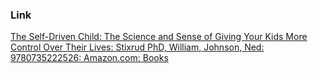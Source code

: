 ### Link
[The Self-Driven Child: The Science and Sense of Giving Your Kids More Control Over Their Lives: Stixrud PhD, William, Johnson, Ned: 9780735222526: Amazon.com: Books](https://www.amazon.com/Self-Driven-Child-Science-Giving-Control/dp/0735222525/ref=sr_1_1?crid=S26CHPF3VX03&dib=eyJ2IjoiMSJ9._89E_lJKmJjRe7u15b13qecPyYGgkk8HXZNBfDR5CE7QC4EnWuisFMhR95xVZR2gd6-wFwR8Hwp_eHqec_-XTFaEUjXaJQtbbHMCh-ripidpjPJt-PepvPbTkwxpmEs185ZUmVDyZaiZTvGbb3JQ9JgIXMyaZxuT-dAltRpM1n9Z9FBl_nLvI0RfdDhplX6BRki-N71aD1y3T3V8SWTf9JAzfqjQ87iuKjqAT6nfAJ0.veYtfQT0H2vTGzlx8p47q6evd7MA09k0oaVTekn5byQ&dib_tag=se&keywords=self+driven+child&qid=1737967711&sprefix=self+driven+ch%2Caps%2C496&sr=8-1)
